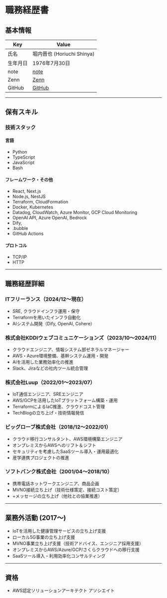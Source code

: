 # 職務経歴書

## 基本情報

| Key      | Value                           |
|----------|---------------------------------|
| 氏名     | 堀内晋也 (Horiuchi Shinya)      |
| 生年月日 | 1976年7月30日                   |
| note     | [note](https://note.com/chiwamaru) |
| Zenn     | [Zenn](https://zenn.dev/chiwamaru) |
| GitHub   | [GitHub](https://github.com/chiwamaru) |

---

## 保有スキル

### 技術スタック

#### 言語

- Python
- TypeScript
- JavaScript
- Bash

#### フレームワーク・その他

- React, Next.js
- Node.js, NestJS
- Terraform, CloudFormation
- Docker, Kubernetes
- Datadog, CloudWatch, Azure Monitor, GCP Cloud Monitoring
- OpenAI API, Azure OpenAI, Bedrock
- Dify,
- .bubble
- GitHub Actions

#### プロトコル

- TCP/IP
- HTTP

---

## 職務経歴詳細

### ITフリーランス（2024/12〜現在）

- SRE, クラウドインフラ運用・保守
- Terraformを用いたインフラ自動化
- AIシステム開発（Dify, OpenAI, Cohere）

### 株式会社KDDIウェブコミュニケーションズ（2023/10〜2024/11）

- クラウドエンジニア、情報システム部ゼネラルマネージャー
- AWS・Azure環境整備、基幹システム運用・開発
- AIを活用した業務効率化の推進
- Slack、Jiraなどの社内ツール統合管理

### 株式会社Luup（2022/01〜2023/07）

- IoT通信エンジニア、SREエンジニア
- AWS/GCPを活用したIoTプラットフォーム構築・運用
- TerraformによるIaC推進、クラウドコスト管理
- TechBlogの立ち上げ・技術情報発信

### ビッグローブ株式会社（2018/12〜2022/01）

- クラウド移行コンサルタント、AWS環境構築エンジニア
- オンプレミスからAWSへのリフト＆シフト
- セキュリティを考慮したSaaSツール導入・運用最適化
- 産学連携プロジェクトの推進

### ソフトバンク株式会社（2001/04〜2018/10）

- 携帯電話ネットワークエンジニア、商品企画
- MVNO接続立ち上げ（技術仕様策定、接続コスト策定）
- +メッセージの立ち上げ（他社との協業推進）

---

## 業務外活動 (2017～)

- IoTを活用した健康管理サービスの立ち上げ支援
- ローカル5G事業の立ち上げ支援
- MVNO事業立ち上げ支援（技術アドバイス、エンジニア採用支援）
- オンプレミスからAWS/Azure/GCP/さくらクラウドへの移行支援
- SaaSツール導入・利用効率化コンサルティング

---

## 資格

- AWS認定ソリューションアーキテクト アソシエイト
